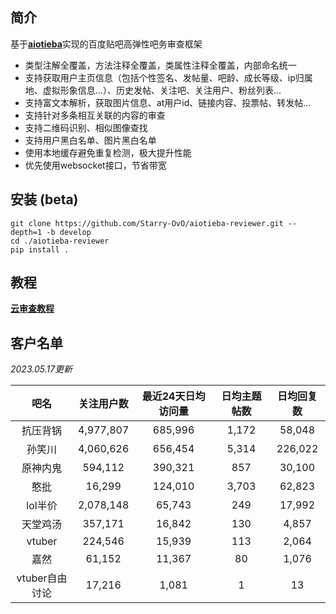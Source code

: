## 简介

基于[**aiotieba**](https://github.com/Starry-OvO/aiotieba)实现的百度贴吧高弹性吧务审查框架

+ 类型注解全覆盖，方法注释全覆盖，类属性注释全覆盖，内部命名统一
+ 支持获取用户主页信息（包括个性签名、发帖量、吧龄、成长等级、ip归属地、虚拟形象信息...）、历史发帖、关注吧、关注用户、粉丝列表...
+ 支持富文本解析，获取图片信息、at用户id、链接内容、投票帖、转发帖...
+ 支持针对多条相互关联的内容的审查
+ 支持二维码识别、相似图像查找
+ 支持用户黑白名单、图片黑白名单
+ 使用本地缓存避免重复检测，极大提升性能
+ 优先使用websocket接口，节省带宽

## 安装 (beta)

```shell
git clone https://github.com/Starry-OvO/aiotieba-reviewer.git --depth=1 -b develop
cd ./aiotieba-reviewer
pip install .
```

## 教程

[**云审查教程**](tutorial/reviewer.md)

## 客户名单

*2023.05.17更新*

|      吧名      | 关注用户数 | 最近24天日均访问量 | 日均主题帖数 | 日均回复数 |
| :------------: | :--------: | :----------------: | :----------: | :--------: |
|    抗压背锅    | 4,977,807  |      685,996       |    1,172     |   58,048   |
|     孙笑川     | 4,060,626  |      656,454       |    5,314     |  226,022   |
|    原神内鬼    |  594,112   |      390,321       |     857      |   30,100   |
|      憨批      |   16,299   |      124,010       |    3,703     |   62,823   |
|    lol半价     | 2,078,148  |       65,743       |     249      |   17,992   |
|    天堂鸡汤    |  357,171   |       16,842       |     130      |   4,857    |
|     vtuber     |  224,546   |       15,939       |     113      |   2,064    |
|      嘉然      |   61,152   |       11,367       |      80      |   1,076    |
| vtuber自由讨论 |   17,216   |       1,081        |      1       |     13     |
